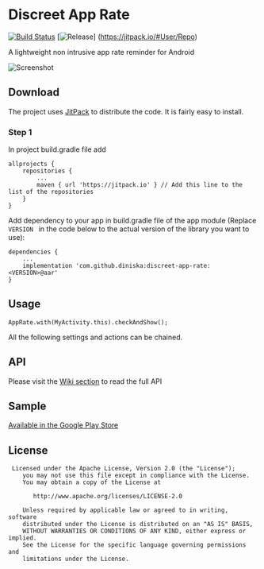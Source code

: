 Discreet App Rate
============

[![Build Status](https://travis-ci.org/diniska/discreet-app-rate.svg?branch=master)](https://travis-ci.org/diniska/discreet-app-rate) [![Release](https://jitpack.io/v/diniska/discreet-app-rate.svg)]
(https://jitpack.io/#User/Repo)

A lightweight non intrusive app rate reminder for Android

![Screenshot][1]

## Download

The project uses [JitPack](https://jitpack.io/#diniska/discreet-app-rate) to distribute the code. It is fairly easy to install.

### Step 1
In project build.gradle file add

```
allprojects {
    repositories {
        ...
        maven { url 'https://jitpack.io' } // Add this line to the list of the repositories
    }
}
```

Add dependency to your app in build.gradle file of the app module
(Replace `VERSION ` in the code below to the actual version of the library you want to use):

```
dependencies {
    ...
    implementation 'com.github.diniska:discreet-app-rate:<VERSION>@aar'
}
```

## Usage

```
AppRate.with(MyActivity.this).checkAndShow();
```

All the following settings and actions can be chained.

## API

Please visit the [Wiki section](https://github.com/PomepuyN/discreet-app-rate/wiki) to read the full API

## Sample

[Available in the Google Play Store](https://play.google.com/store/apps/details?id=com.npi.discreetapprate.sample)

## License

```
 Licensed under the Apache License, Version 2.0 (the "License");
    you may not use this file except in compliance with the License.
    You may obtain a copy of the License at

       http://www.apache.org/licenses/LICENSE-2.0

    Unless required by applicable law or agreed to in writing, software
    distributed under the License is distributed on an "AS IS" BASIS,
    WITHOUT WARRANTIES OR CONDITIONS OF ANY KIND, either express or implied.
    See the License for the specific language governing permissions and
    limitations under the License.
```


[1]: http://nicolaspomepuy.fr/wp-content/uploads/2014/03/screenshot.png
